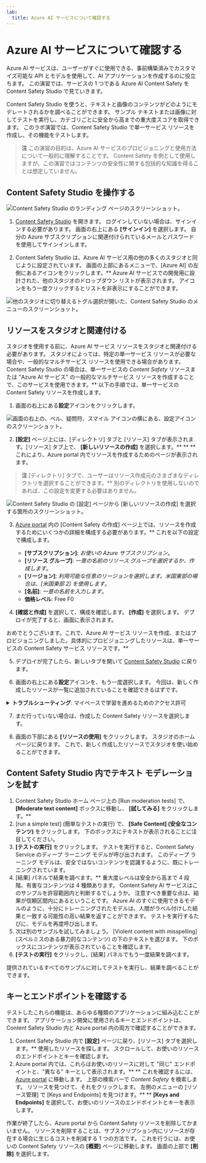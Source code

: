 ```yaml
---
lab:
  title: Azure AI サービスについて確認する
---
```


# Azure AI サービスについて確認する

Azure AI サービスは、ユーザーがすぐに使用できる、事前構築済みでカスタマイズ可能な API とモデルを使用して、AI アプリケーションを作成するのに役立ちます。 この演習では、サービスの 1 つである Azure AI Content Safety を Content Safety Studio で見ていきます。

Content Safety Studio を使うと、テキストと画像のコンテンツがどのようにモデレートされるかを調べることができます。 サンプル テキストまたは画像に対してテストを実行し、カテゴリごとに安全から高までの重大度スコアを取得できます。 このラボ演習では、Content Safety Studio で単一サービス リソースを作成し、その機能をテストします。 

> **注** この演習の目的は、Azure AI サービスのプロビジョニングと使用方法について一般的に理解することです。 Content Safety を例として使用しますが、この演習ではコンテンツの安全性に関する包括的な知識を得ることは想定していません。

## Content Safety Studio を操作する 

![Content Safety Studio のランディング ページのスクリーンショット。](./media/content-safety/content-safety-getting-started.png)

1. [Content Safety Studio](https://contentsafety.cognitive.azure.com?azure-portal=true) を開きます。 ログインしていない場合は、サインインする必要があります。 画面の右上にある **[サインイン]** を選択します。 自分の Azure サブスクリプションに関連付けられているメールとパスワードを使用してサインインします。 

2. Content Safety Studio は、Azure AI サービス用の他の多くのスタジオと同じように設定されています。 画面の上部にあるメニューで、[Azure AI] の左側にあるアイコンをクリックします。** Azure AI サービスでの開発用に設計された、他のスタジオのドロップダウン リストが表示されます。 アイコンをもう一度クリックするとリストを非表示にすることができます。

![他のスタジオに切り替えるトグル選択が開いた、Content Safety Studio のメニューのスクリーンショット。](./media/content-safety/studio-toggle-icon.png)  

## リソースをスタジオと関連付ける 

スタジオを使用する前に、Azure AI サービス リソースをスタジオと関連付ける必要があります。 スタジオによっては、特定の単一サービス リソースが必要な場合や、一般的なマルチサービス リソースを使用できる場合があります。 Content Safety Studio の場合は、単一サービスの *Content Safety* リソースまたは "Azure AI サービス" の一般的なマルチサービス リソースを作成することで、このサービスを使用できます。** 以下の手順では、単一サービスの Content Safety リソースを作成します。 

1. 画面の右上にある**設定**アイコンをクリックします。 

![画面の右上の、ベル、疑問符、スマイル アイコンの横にある、設定アイコンのスクリーンショット。](./media/content-safety/settings-toggle.png)

2. **[設定]** ページ上には、[ディレクトリ] タブと [リソース] タブが表示されます。[リソース] タブ上で、 **[新しいリソースの作成]** を選択します。** ** ** これにより、Azure portal 内でリソースを作成するためのページが表示されます。

> **注** [ディレクトリ] タブで、ユーザーはリソース作成元のさまざまなディレクトリを選択することができます。** 別のディレクトリを使用しないのであれば、この設定を変更する必要はありません。 

![Content Safety Studio の [設定] ページから [新しいリソースの作成] を選択する箇所のスクリーンショット。](./media/content-safety/create-new-resource-from-studio.png)

3. [Azure portal](https://portal.azure.com?azure-portal=true) 内の [Content Safety の作成] ページ上では、リソースを作成するためにいくつかの詳細を構成する必要があります。** これを以下の設定で構成します。
    - **[サブスクリプション]**: *お使いの Azure サブスクリプション*。
    - **[リソース グループ]**: *一意の名前のリソース グループを選択するか、作成します*。
    - **[リージョン]**: *利用可能な任意のリージョンを選択します。米国東部の場合は、[米国東部 2] を使用します*。
    - **[名前]**: *一意の名前を入力します*。
    - **価格レベル**: Free F0

4. **[確認と作成]** を選択して、構成を確認します。 **[作成]** を選択します。 デプロイが完了すると、画面に表示されます。 

おめでとうございます。これで、Azure AI サービス リソースを作成、またはプロビジョニングしました。具体的にプロビジョニングしたリソースは、単一サービスの Content Safety サービス リソースです。**

5. デプロイが完了したら、新しいタブを開いて [Content Safety Studio](https://contentsafety.cognitive.azure.com?azure-portal=true) に戻ります。 

6. 画面の右上にある**設定**アイコンを、もう一度選択します。 今回は、新しく作成したリソースが一覧に追加されていることを確認できるはずです。  

<details>  
    <summary><b>トラブルシューティング</b>: マイペースで学習を進めるためのアクセス許可</summary>
    <p><b>インストラクターが提供するラボ環境を使用している場合は、これらの手順をスキップできます。</b> それ以外の場合は、次の手順に進みます。</p>
    <ul>
        <li>*[設定]* 画面の下部にある <b>[Azure portal ですべてのプロパティを表示する]</b> を選択します。</li>
        <li>Azure portal で、先ほど作成した <em>Content Safety</em> リソースを選択します。 左側のペインで、<b>[アクセス制御 (IAM)]</b> を選択します。 次に、開いているペインで、プラス記号の横にある <b>[追加]</b> を選択し、<b>[ロールの割り当ての追加]</b> を選択します。</li>
        <li>ロールの一覧で「<b>Cognitive Services ユーザー</b>」を検索し、それを選択します。 <b>[次へ]</b> を選択します。 </li>
        <li><b>[アクセスの割り当て先]</b> で、<b>[ユーザー、グループ、またはサービス プリンシパル]</b>、<b>[+ メンバーの選択]</b> の順に選択し、自分の名前を選択します。 説明は空白のままにします。</li>
        <li>[<b>次へ</b>] を選択します。 <b>[割り当ての種類]</b> ページで、<b>[割り当ての種類] で [アクティブ]</b> を選択します。 <b>[割り当て期間] で [永続的]</b> を選択します。 [<b>次へ</b>] を選択します。</li>
        <li><b>[確認と割り当て]</b>を選択し、もう一度 <b>[確認と割り当て]</b> を選択して、ロールの割り当てを追加します。</li>
        <li>https://contentsafety.cognitive.azure.com で Content Safety Studio に戻ります。 画面の右上にある<b>設定</b>アイコンを選択します。 先ほど作成した Content Safety リソースを選択します。 <em>[現在のロールの割り当て]</em> に <b>[Cognitive Services ユーザー]</b> が含まれていることを確認します。 ロールの割り当てを表示するには、しばらく待ってからページを更新する必要がある場合があります。</li>
    </ul>
</details>

7. まだ行っていない場合は、作成した Content Safety リソースを選択します。 

8. 画面の下部にある **[リソースの使用]** をクリックします。 スタジオのホーム ページに戻ります。 これで、新しく作成したリソースでスタジオを使い始めることができます。

## Content Safety Studio 内でテキスト モデレーションを試す

1. Content Safety Studio ホーム ページ上の [Run moderation tests] で、 **[Moderate text content]** ボックスに移動し、 **[試してみる]** をクリックします。**
2. [run a simple test] (簡単なテストの実行) で、 **[Safe Content] (安全なコンテンツ)** をクリックします。 下のボックスにテキストが表示されることに注目してください。 
3. **[テストの実行]** をクリックします。 テストを実行すると、Content Safety Service のディープ ラーニング モデルが呼び出されます。 このディープ ラーニング モデルは、安全ではないコンテンツを認識するように、既にトレーニングされています。
4. [結果] パネルで結果を調べます。** 重大度レベルは安全から高まで 4 段階、有害なコンテンツは 4 種類あります。 Content Safety AI サービスはこのサンプルを許容範囲内と判断するでしょうか。 注意すべき重要な点は、結果が信頼区間内にあるということです。 Azure AI のすぐに使用できるモデルのように、十分にトレーニングされたモデルは、人間がラベル付けした結果と一致する可能性の高い結果を返すことができます。 テストを実行するたびに、モデルを再度呼び出します。 
5. 次は別のサンプルを試してみましょう。 [Violent content with misspelling] (スペルミスのある暴力的なコンテンツ) の下のテキストを選びます。 下のボックスにコンテンツが表示されていることを確認します。
6. **[テストの実行]** をクリックし、[結果] パネルでもう一度結果を調べます。 

提供されているすべてのサンプルに対してテストを実行し、結果を調べることができます。

## キーとエンドポイントを確認する

テストしたこれらの機能は、あらゆる種類のアプリケーションに組み込むことができます。 アプリケーション開発に使用されるキーとエンドポイントは、Content Safety Studio 内と Azure portal 内の両方で確認することができます。 

1. Content Safety Studio 内で **[設定]** ページに戻り、[リソース] タブを選択します。** 使用したリソースを探します。 スクロールして、お使いのリソースのエンドポイントとキーを確認します。 
2. Azure portal 内では、これらはお使いのリソースに対して "同じ" エンドポイントと、"異なる" キーとして表示されます。** ** これを確認するには、[Azure portal](https://portal.azure.com?auzre-portal=true) に移動します。 上部の検索バーで *Content Safety* を検索します。 リソースを見つけて、それをクリックします。 左側のメニューの [リソース管理] で [Keys and Endpoints] を見つけます。** ** **[Keys and Endpoints]** を選択して、お使いのリソースのエンドポイントとキーを表示します。 

作業が終了したら、Azure portal から Content Safety リソースを削除してかまいません。 リソースを削除することは、サブスクリプション内にリソースが存在する場合に生じるコストを削減する 1 つの方法です。 これを行うには、お使いの Content Safety リソースの **[概要]** ページに移動します。 画面の上部で **[削除]** を選択します。

